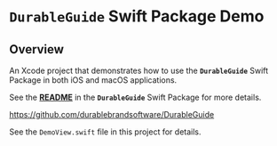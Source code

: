 # **`DurableGuide`** Swift Package Demo

## Overview
An Xcode project that demonstrates how to use the **`DurableGuide`** Swift Package in both iOS and macOS applications.

See the [**README**](https://github.com/durablebrandsoftware/DurableGuide) in the **`DurableGuide`** Swift Package for more details.

https://github.com/durablebrandsoftware/DurableGuide

 See the `DemoView.swift` file in this project for details.